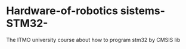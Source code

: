 # Hardware-of-robotics sistems-STM32-
The ITMO university course about how to program stm32 by CMSIS lib 

